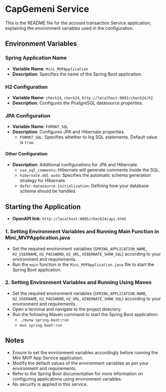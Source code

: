# CapGemeni Service

This is the README file for the account transaction Service application, explaining the environment variables used in the
configuration.

## Environment Variables

### Spring Application Name
- **Variable Name**: `Mini_MVPApplication`
- **Description**: Specifies the name of the Spring Boot application.

### H2 Configuration
- **Variable Name**: `check24`, `check24`, `http://localhost:9092/check24/h2`
- **Description**: Configures the PostgreSQL datasource properties.

### JPA Configuration
- **Variable Name**: `FORMAT_SQL`
- **Description**: Configures JPA and Hibernate properties.
    - `FORMAT_SQL`: Specifies whether to log SQL statements. Default value is `true`.

#### Other Configuration
- **Description**: Additional configurations for JPA and Hibernate.
    - `use_sql_comments`:  Hibernate will generate comments inside the SQL.
    - `hibernate.ddl-auto`: Specifies the automatic schema generation strategy for Hibernate.
    - `defer-datasource-initialization`:  Defining how your database schema should be handled.

## Starting the Application
- **OpenAPI link**: `http://localhost:8085/check24/api.html`

### 1. Setting Environment Variables and Running Main Function in Mini_MVPApplication.java
- Set the required environment
  variables (`SPRING_APPLICATION_NAME`, `H2_USERNAME`, `H2_PASSWORD`, `H2_URL`, `HIBERNATE_SHOW_SQL`)
  according to your environment and requirements.
- Run the `main` function in the `Mini_MVPApplication.java` file to start the Spring Boot application.

### 2. Setting Environment Variables and Running Using Maven
- Set the required environment
  variables (`SPRING_APPLICATION_NAME`, `H2_USERNAME`, `H2_PASSWORD`, `H2_URL`, `HIBERNATE_SHOW_SQL`)
  according to your environment and requirements.
- Open a terminal and navigate to the project directory.
- Run the following Maven command to start the Spring Boot application:
    - `./mvnw spring-boot:run`
    - `mvn spring-boot:run`

## Notes
- Ensure to set the environment variables accordingly before running the Mini MVP App Service application.
- Modify the default values of the environment variables as per your environment and requirements.
- Refer to the Spring Boot documentation for more information on configuring applications using environment variables.
- No security is applied in this service.
